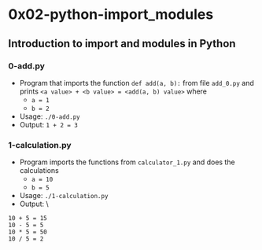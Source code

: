 # 0x02-python-import_modules

## Introduction to import and modules in Python

### 0-add.py
* Program that imports the function `def add(a, b):` from file `add_0.py` and prints `<a value> + <b value> = <add(a, b) value>` where
  * `a = 1`
  * `b = 2`
* Usage: `./0-add.py`
* Output: `1 + 2 = 3`

### 1-calculation.py
* Program imports the functions from `calculator_1.py` and does the calculations
  * `a = 10`
  * `b = 5`
* Usage: `./1-calculation.py`
* Output: \
```
10 + 5 = 15
10 - 5 = 5
10 * 5 = 50
10 / 5 = 2
```
